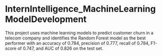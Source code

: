 # InternIntelligence_MachineLearningModelDevelopment
This project uses machine learning models to predict customer churn in a telecom company and identifies the Random Forest model as the best performer with an accuracy of 0.784, precision of 0.777, recall of 0.784, F1-score of 0.747, and AUC of 0.826 on the test set.
